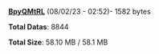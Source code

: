 [**BpyQMtRL**](/data/BpyQMtRL.txt) (08/02/23 - 02:52)- 1582 bytes

**Total Datas**: 8844

**Total Size**: 58.10 MB / 58.1 MB